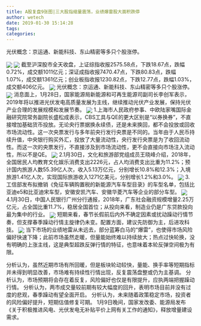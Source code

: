 ```yaml
---
title: A股复盘9张图|三大股指缩量震荡，业绩爆雷股大面积跌停
author: wetech
date: 2019-01-30 15:14:28
tags: 
categories: 
---
```

光伏概念：京运通、新能科技、东山精密等多只个股涨停。
<!-- more -->
<img align="center" border="0" src="https://imgcdn.yicai.com/uppics/images/2019/01/2208184cfd665bf7ee3834327e5fb50f.jpg" />
<img align="center" border="0" src="https://imgcdn.yicai.com/uppics/images/2019/01/3f03b52112cf60cfb5ae933228c95e47.jpg" />
截至沪深股市全天收盘，上证综指收报2575.58点，下跌18.67点，跌幅0.72%，成交额1011亿元；深证成指收报7470.47点，下跌80.83点，跌幅1.07%，成交额1361亿元；创业板指收报1230.82点，下跌12.77点，跌幅1.03%，成交额406亿元。
<img align="center" border="0" src="https://imgcdn.yicai.com/uppics/images/2019/01/245edc94d8a40b7c927877276ae9b01e.jpg" />
光伏概念：京运通、新能科技、东山精密等多只个股涨停。
<img align="center" border="0" src="https://imgcdn.yicai.com/uppics/images/2019/01/5a3250373b81687c2ad48d7a6fef60fc.jpg" />
消息面上，1月28日，国家能源局新能源和可再生能源司副司长李创军表示，2019年将以推进光伏发电高质量发展为主线，继续推动光伏产业发展，保持光伏产业合理的发展规模和发展节奏。
<img align="center" border="0" src="https://imgcdn.yicai.com/uppics/images/2019/01/9cb522ca754f16c5d8b4669169f57c07.jpg" />
1.上海市人民政府参事、中欧陆家嘴国际金融研究院常务副院长盛松成表示，CBS工具与QE的更大区别是“以券换券”，不直接增加基础货币投放。无论央行票据换永续债，还是未来换回，都不会投放或回收市场流动性。这一次央票发行与多年前央行发行央票是不同的。当年由于人民币持续升值，中央银行购买外汇，投放了大量流动性，央行发行央票是为了收回流动性。而这一次的央票发行，不直接涉及到市场流动性，更不会直接向市场注入流动性，所以不是QE。
<img align="center" border="0" src="https://imgcdn.yicai.com/uppics/images/2019/01/af8de0ec6679a4d64ba03e4378135929.jpg" />
2.1月30日，文化和旅游部党组成员王晓峰介绍，2018年，全国居民人均教育文化娱乐消费支出2226元，占人均消费支出比重为11.2%；预计国内旅游人数55.39亿人次，收入5.13万亿元，分别增长10.8%和12.3%；入境旅游1.41亿人次，实现国际旅游收入1271亿美元，分别增长1.2%和3.0%。
<img align="center" border="0" src="https://imgcdn.yicai.com/uppics/images/2019/01/90e03f9795b701d4f48921c0c044dc25.jpg" />
3.工信部发布拟撤销《免征车辆购置税的新能源汽车车型目录》的车型名单，包括比亚迪e5和比亚迪宋车型，安徽安凯汽车、安徽华菱汽车等企业的部分车型。
<img align="center" border="0" src="https://imgcdn.yicai.com/uppics/images/2019/01/06c213796fc39589c98e52b075a1c948.jpg" />
4.1月30日，中国人民银行广州分行通报，2018年，广东社会融资规模增量2.25万亿元，占全国比重11.7%，稳居全国首位；从投向来看，制造业仍是广东贷款投向最为集中的行业。
<img align="center" border="0" src="https://imgcdn.yicai.com/uppics/images/2019/01/ba2e5ecde2ede8174f0b151dd249512b.jpg" />
短期来看，春节长假前后内外不确定因素或扰动躁动行情节奏，但支撑春季躁动行情主旋律仍未变。配置方面，建议先防御为主，后进攻科技。
<img align="center" border="0" src="https://imgcdn.yicai.com/uppics/images/2019/01/1f53115e9bf46ce138b61ef1525c6ce7.jpg" />
当下市场的业绩地雷从未远去，部分蓝筹白马的“爆雷”，也使得市场风险偏好快速下降；此前市场虽然走暖，但量能始终难以持续放大；热点过快轮换，没有明确的上涨主线，这是典型超跌反弹行情的特征，也意味着本轮反弹空间极为有限。
 
 
分析认为，虽然近期市场有所回暖，但是板块轮动较快，量能、换手率等短期指标并未得到明显改善，市场难有持续性行情出现，反复震荡盘整或仍为主基调。
分析认为，市场预期将会存在着反复，风险偏好也仅是有限提升，应执两端把握躁动行情。
分析认为，两市成交量较前期有较大幅度的回升，表明市场目前并没有过度的悲观，春季躁动有望全面开启。
分析认为，未来随着政策稳定市场，投资者的风险偏好提升，短期估值修复可期。
1月9日晚间，国家发改委、能源局发布《关于积极推进风电、光伏发电无补贴平价上网有关工作的通知》，释放增量建设需求。
